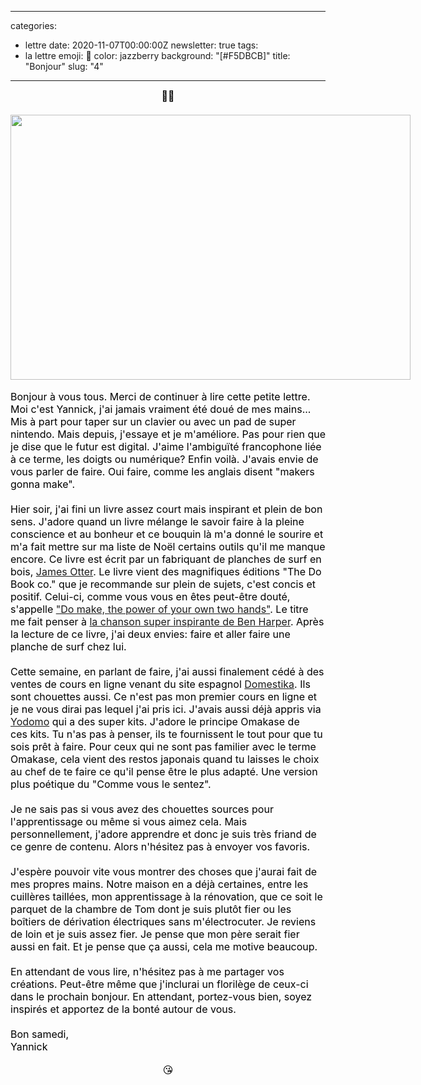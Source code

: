 
---
categories:
- lettre
date: 2020-11-07T00:00:00Z
newsletter: true
tags:
- la lettre
emoji: 💌
color: jazzberry
background: "[#F5DBCB]"
title: "Bonjour"
slug: "4"
---
<div class="message-body"><div style="text-align: center;"><span style="font-style: normal; -webkit-text-size-adjust: auto; caret-color: rgb(0, 0, 0); color: rgb(0, 0, 0); font-size: medium;">👋🏻<br/>
<br/>
<img class="tl-email-image" data-id="3899518" height="424" src="https://gallery.tinyletterapp.com/a0d8b178d0758f62b0c01a8cd9fc5d00a4997449/images/c5e92792-cbdb-43b0-a17c-4e6db4917b2e.jpeg" style="width: 640px; max-width: 640px;" width="640"/></span><br/>
 </div>
<div><span style="font-style: normal; -webkit-text-size-adjust: auto; caret-color: rgb(0, 0, 0); color: rgb(0, 0, 0); font-size: medium;">Bonjour à vous tous. Merci de continuer à lire cette petite lettre. Moi c'est Yannick, j'ai jamais vraiment été doué de mes mains... Mis à part pour taper sur un clavier ou avec un pad de super nintendo. Mais depuis, j'essaye et je m'améliore. Pas pour rien que je dise que le futur est digital. J'aime l'ambiguïté francophone liée à ce terme, les doigts ou numérique? Enfin voilà. J'avais envie de vous parler de faire. Oui faire, comme les anglais disent "makers gonna make".<br/>
<br/>
Hier soir, j'ai fini un livre assez court mais inspirant et plein de bon sens. J'adore quand un livre mélange le savoir faire à la pleine conscience et au bonheur et ce bouquin là m'a donné le sourire et m'a fait mettre sur ma liste de Noël certains outils qu'il me manque encore. Ce livre est écrit par un fabriquant de planches de surf en bois, <a href="https://ottersurfboards.co.uk">James Otter</a></span><span style="font-style: normal; -webkit-text-size-adjust: auto; caret-color: rgb(0, 0, 0); color: rgb(0, 0, 0); font-size: medium;">. Le livre vient des magnifiques éditions "The Do Book co." que je recommande sur plein de sujets, c'est concis et positif. Celui-ci, comme vous vous en êtes peut-être douté, s'appelle <a href="https://thedobook.co/products/do-make-the-power-of-your-own-two-hands">"Do make, the power of your own two hands"</a></span><span style="font-style: normal; -webkit-text-size-adjust: auto; caret-color: rgb(0, 0, 0); color: rgb(0, 0, 0); font-size: medium;">. Le titre me fait penser à <a href="https://youtu.be/aEnfy9qfdaU">la chanson super inspirante de Ben Harper</a></span><span style="font-style: normal; -webkit-text-size-adjust: auto; caret-color: rgb(0, 0, 0); color: rgb(0, 0, 0); font-size: medium;">. Après la lecture de ce livre, j'ai deux envies: faire et aller faire une planche de surf chez lui.<br/>
<br/>
Cette semaine, en parlant de faire, j'ai aussi finalement cédé à des ventes de cours en ligne venant du site espagnol <a href="https://domestika.org/">Domestika</a></span><span style="font-style: normal; -webkit-text-size-adjust: auto; caret-color: rgb(0, 0, 0); color: rgb(0, 0, 0); font-size: medium;">. Ils sont chouettes aussi. Ce n'est pas mon premier cours en ligne et je ne vous dirai pas lequel j'ai pris ici. J'avais aussi déjà appris via <a href="https://yodomo.co/">Yodomo</a></span><span style="font-style: normal; -webkit-text-size-adjust: auto; caret-color: rgb(0, 0, 0); color: rgb(0, 0, 0); font-size: medium;"> qui a des super kits. J'adore le principe Omakase de ces kits. Tu n'as pas à penser, ils te fournissent le tout pour que tu sois prêt à faire. Pour ceux qui ne sont pas familier avec le terme Omakase, cela vient des restos japonais quand tu laisses le choix au chef de te faire ce qu'il pense être le plus adapté. Une version plus poétique du "Comme vous le sentez".<br/>
<br/>
Je ne sais pas si vous avez des chouettes sources pour l'apprentissage ou même si vous aimez cela. Mais personnellement, j'adore apprendre et donc je suis très friand de ce genre de contenu. Alors n'hésitez pas à envoyer vos favoris.<br/>
<br/>
J'espère pouvoir vite vous montrer des choses que j'aurai fait de mes propres mains. Notre maison en a déjà certaines, entre les cuillères taillées, mon apprentissage à la rénovation, que ce soit le parquet de la chambre de Tom dont je suis plutôt fier ou les boîtiers de dérivation électriques sans m'électrocuter. Je reviens de loin et je suis assez fier. Je pense que mon père serait fier aussi en fait. Et je pense que ça aussi, cela me motive beaucoup.<br/>
<br/>
En attendant de vous lire, n'hésitez pas à me partager vos créations. Peut-être même que j'inclurai un florilège de ceux-ci dans le prochain bonjour. En attendant, portez-vous bien, soyez inspirés et apportez de la bonté autour de vous.<br/>
<br/>
Bon samedi,<br/>
Yannick</span><br/>
 </div>
<div style="text-align: center;"><span style="font-style: normal; -webkit-text-size-adjust: auto; caret-color: rgb(0, 0, 0); color: rgb(0, 0, 0); font-size: medium;">😘</span></div></div>
